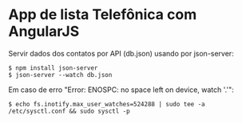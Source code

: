 # App de lista Telefônica com AngularJS

Servir dados dos contatos por API (db.json) usando por json-server:

```
$ npm install json-server
$ json-server --watch db.json
```

Em caso de erro "Error: ENOSPC: no space left on device, watch '.'":

```
$ echo fs.inotify.max_user_watches=524288 | sudo tee -a /etc/sysctl.conf && sudo sysctl -p
```
